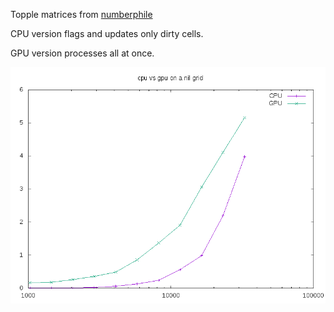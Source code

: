 Topple matrices from [numberphile](https://www.youtube.com/watch?v=1MtEUErz7Gg)

CPU version flags and updates only dirty cells.

GPU version processes all at once.

![](results.png)
